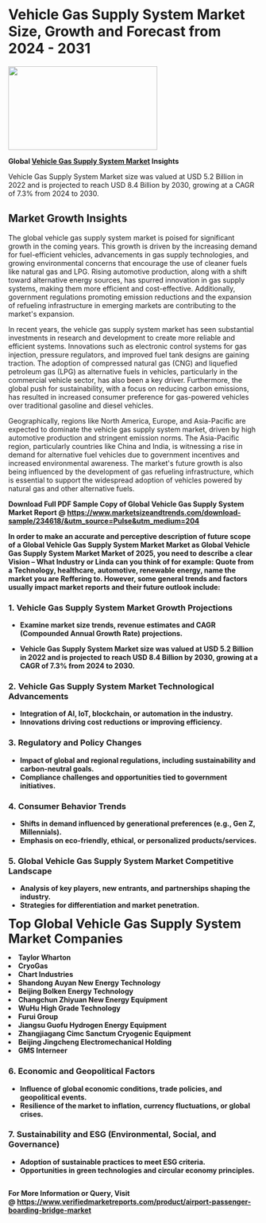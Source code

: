 <H1>Vehicle Gas Supply System Market Size, Growth and Forecast from 2024 - 2031</H1><img class="aligncenter size-medium wp-image-584254" src="https://thirdeyenews.in/wp-content/uploads/2024/09/Global-Market-Research-300x168.jpeg" alt="" width="300" height="168" /><p><strong>Global&nbsp;<a href="https://www.marketsizeandtrends.com/download-sample/234618/&amp;utm_source=Pulse&amp;utm_medium=204">Vehicle Gas Supply System Market</a> Insights</strong></p><p>Vehicle Gas Supply System Market size was valued at USD 5.2 Billion in 2022 and is projected to reach USD 8.4 Billion by 2030, growing at a CAGR of 7.3% from 2024 to 2030.</p><p><h2>Market Growth Insights</h2> <p>The global vehicle gas supply system market is poised for significant growth in the coming years. This growth is driven by the increasing demand for fuel-efficient vehicles, advancements in gas supply technologies, and growing environmental concerns that encourage the use of cleaner fuels like natural gas and LPG. Rising automotive production, along with a shift toward alternative energy sources, has spurred innovation in gas supply systems, making them more efficient and cost-effective. Additionally, government regulations promoting emission reductions and the expansion of refueling infrastructure in emerging markets are contributing to the market's expansion.</p> <p><strong></strong></p> <p>In recent years, the vehicle gas supply system market has seen substantial investments in research and development to create more reliable and efficient systems. Innovations such as electronic control systems for gas injection, pressure regulators, and improved fuel tank designs are gaining traction. The adoption of compressed natural gas (CNG) and liquefied petroleum gas (LPG) as alternative fuels in vehicles, particularly in the commercial vehicle sector, has also been a key driver. Furthermore, the global push for sustainability, with a focus on reducing carbon emissions, has resulted in increased consumer preference for gas-powered vehicles over traditional gasoline and diesel vehicles.</p> <p>Geographically, regions like North America, Europe, and Asia-Pacific are expected to dominate the vehicle gas supply system market, driven by high automotive production and stringent emission norms. The Asia-Pacific region, particularly countries like China and India, is witnessing a rise in demand for alternative fuel vehicles due to government incentives and increased environmental awareness. The market's future growth is also being influenced by the development of gas refueling infrastructure, which is essential to support the widespread adoption of vehicles powered by natural gas and other alternative fuels.</p> <p><strong></p><p><span class=""><strong>Download Full PDF Sample Copy of Global Vehicle Gas Supply System Market Report</strong> @ <a href="https://www.marketsizeandtrends.com/download-sample/234618/&amp;utm_source=Pulse&amp;utm_medium=204" target="_blank">https://www.marketsizeandtrends.com/download-sample/234618/&amp;utm_source=Pulse&amp;utm_medium=204</a></span></p><p>In order to make an accurate and perceptive description of future scope of a Global&nbsp;Vehicle Gas Supply System Market Market as Global&nbsp;Vehicle Gas Supply System Market Market of 2025, you need to describe a clear Vision &ndash; What Industry or Linda can you think of for example: Quote from a Technology, healthcare, automotive, renewable energy, name the market you are Reffering to. However, some general trends and factors usually impact market reports and their future outlook include:</p><h3>1.&nbsp;<strong>Vehicle Gas Supply System Market Growth Projections</strong></h3><ul><li>Examine market size trends, revenue estimates and CAGR (Compounded Annual Growth Rate) projections.</li><li><p>Vehicle Gas Supply System Market size was valued at USD 5.2 Billion in 2022 and is projected to reach USD 8.4 Billion by 2030, growing at a CAGR of 7.3% from 2024 to 2030.</p></li></ul><h3>2.&nbsp;<strong>Vehicle Gas Supply System Market Technological Advancements</strong></h3><ul><li>Integration of AI, IoT, blockchain, or automation in the industry.</li><li>Innovations driving cost reductions or improving efficiency.</li></ul><h3>3.&nbsp;<strong>Regulatory and Policy Changes</strong></h3><ul><li>Impact of global and regional regulations, including sustainability and carbon-neutral goals.</li><li>Compliance challenges and opportunities tied to government initiatives.</li></ul><h3>4.&nbsp;<strong>Consumer Behavior Trends</strong></h3><ul><li>Shifts in demand influenced by generational preferences (e.g., Gen Z, Millennials).</li><li>Emphasis on eco-friendly, ethical, or personalized products/services.</li></ul><h3>5.&nbsp;<strong>Global Vehicle Gas Supply System Market Competitive Landscape</strong></h3><ul><li>Analysis of key players, new entrants, and partnerships shaping the industry.</li><li>Strategies for differentiation and market penetration.</li></ul><p data-pm-slice="1 1 []"><span style="color: inherit; font-family: inherit; font-size: 25px;">Top Global Vehicle Gas Supply System Market Companies</span></p><div class="" data-test-id=""><p><li>Taylor Wharton</li><li> CryoGas</li><li> Chart Industries</li><li> Shandong Auyan New Energy Technology</li><li> Beijing Bolken Energy Technology</li><li> Changchun Zhiyuan New Energy Equipment</li><li> WuHu High Grade Technology</li><li> Furui Group</li><li> Jiangsu Guofu Hydrogen Energy Equipment</li><li> Zhangjiagang Cimc Sanctum Cryogenic Equipment</li><li> Beijing Jingcheng Electromechanical Holding</li><li> GMS Interneer</li></p></div><h3>6.&nbsp;<strong>Economic and Geopolitical Factors</strong></h3><ul><li>Influence of global economic conditions, trade policies, and geopolitical events.</li><li>Resilience of the market to inflation, currency fluctuations, or global crises.</li></ul><h3>7.&nbsp;<strong>Sustainability and ESG (Environmental, Social, and Governance)</strong></h3><ul><li>Adoption of sustainable practices to meet ESG criteria.</li><li>Opportunities in green technologies and circular economy principles.</li></ul><h2><strong style="font-size: 14px;">For More Information or Query, Visit @&nbsp;</strong><a style="background-color: #ffffff; font-size: 14px;" href="https://www.marketsizeandtrends.com/report/vehicle-gas-supply-system-market/" target="_blank">https://www.verifiedmarketreports.com/product/airport-passenger-boarding-bridge-market</a></h2>

